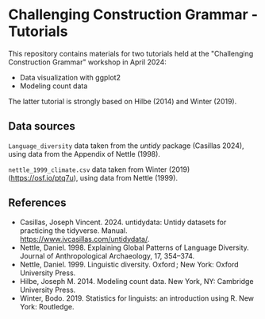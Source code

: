 # Challenging Construction Grammar - Tutorials

This repository contains materials for two tutorials held at the "Challenging Construction Grammar" workshop in April 2024:

- Data visualization with ggplot2
- Modeling count data

The latter tutorial is strongly based on Hilbe (2014) and Winter (2019).

## Data sources

`Language_diversity` data taken from the <i>untidy</i> package (Casillas 2024), using data from the Appendix of Nettle (1998).

`nettle_1999_climate.csv` data taken from Winter (2019) (https://osf.io/ptq7u), using data from Nettle (1999).


## References

- Casillas, Joseph Vincent. 2024. untidydata: Untidy datasets for practicing the tidyverse. Manual. https://www.jvcasillas.com/untidydata/.
- Nettle, Daniel. 1998. Explaining Global Patterns of Language Diversity. Journal of Anthropological Archaeology, 17, 354–374.
- Nettle, Daniel. 1999. Linguistic diversity. Oxford ; New York: Oxford University Press.
- Hilbe, Joseph M. 2014. Modeling count data. New York, NY: Cambridge University Press.
- Winter, Bodo. 2019. Statistics for linguists: an introduction using R. New York: Routledge.
